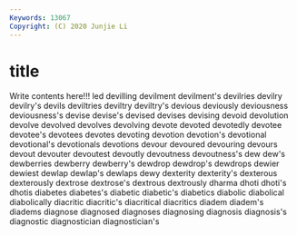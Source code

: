 ```yaml
---
Keywords: 13067
Copyright: (C) 2020 Junjie Li
---
```


# title

Write contents here!!!
led 
devilling 
devilment 
devilment's
devilries 
devilry 
devilry's 
devils 
deviltries 
deviltry 
deviltry's 
devious 
deviously 
deviousness
deviousness's 
devise 
devise's 
devised 
devises 
devising 
devoid 
devolution 
devolve 
devolved
devolves 
devolving 
devote 
devoted 
devotedly 
devotee 
devotee's 
devotees 
devotes 
devoting
devotion 
devotion's 
devotional 
devotional's 
devotionals 
devotions 
devour 
devoured 
devouring 
devours
devout 
devouter 
devoutest 
devoutly 
devoutness 
devoutness's 
dew 
dew's 
dewberries 
dewberry
dewberry's 
dewdrop 
dewdrop's 
dewdrops 
dewier 
dewiest 
dewlap 
dewlap's 
dewlaps 
dewy
dexterity 
dexterity's 
dexterous 
dexterously 
dextrose 
dextrose's 
dextrous 
dextrously 
dharma 
dhoti
dhoti's 
dhotis 
diabetes 
diabetes's 
diabetic 
diabetic's 
diabetics 
diabolic 
diabolical 
diabolically
diacritic 
diacritic's 
diacritical 
diacritics 
diadem 
diadem's 
diadems 
diagnose 
diagnosed 
diagnoses
diagnosing 
diagnosis 
diagnosis's 
diagnostic 
diagnostician 
diagnostician's 
